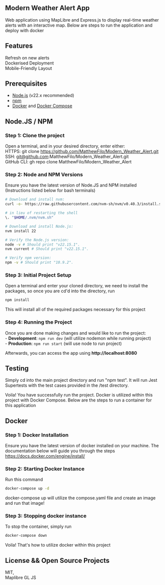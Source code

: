 ## Modern Weather Alert App

Web application using MapLibre and Express.js to display real-time weather alerts with an interactive map. 
Below are steps to run the application and deploy with docker

## Features
Refresh on new alerts  
Dockerised Deployment  
Mobile-Friendly Layout

## Prerequisites

- [Node.js](https://nodejs.org/) (v22.x recommended)
- [npm](https://www.npmjs.com/)
- [Docker](https://www.docker.com/) and [Docker Compose](https://docs.docker.com/compose/)

## Node.JS / NPM

### Step 1: Clone the project

Open a terminal, and in your desired directory, enter either:  
HTTPS: git clone https://github.com/MatthewFilo/Modern_Weather_Alert.git  
SSH: git@github.com:MatthewFilo/Modern_Weather_Alert.git  
GitHub CLI: gh repo clone MatthewFilo/Modern_Weather_Alert  

### Step 2: Node and NPM Versions
Ensure you have the latest version of Node.JS and NPM installed (Instructions listed below for bash terminals)
```bash
# Download and install nvm:
curl -o- https://raw.githubusercontent.com/nvm-sh/nvm/v0.40.3/install.sh | bash

# in lieu of restarting the shell
\. "$HOME/.nvm/nvm.sh"

# Download and install Node.js:
nvm install 22

# Verify the Node.js version:
node -v # Should print "v22.15.1".
nvm current # Should print "v22.15.1".

# Verify npm version:
npm -v # Should print "10.9.2".
```

### Step 3: Initial Project Setup
Open a terminal and enter your cloned directory, we need to install the packages, so once you are cd'd into the directory, run
```bash
npm install
```
This will install all of the required packages necessary for this project

### Step 4: Running the Project
Once you are done making changes and would like to run the project:  
    - **Development**: `npm run dev` (will utilize nodemon while running project)  
    - **Production**: `npm run start` (will use node to run project)

Afterwards, you can access the app using **http://localhost:8080**

## Testing

Simply cd into the main project directory and run "npm test". It will run Jest Supertests with the test cases provided in the /test directory.  


Voila! You have successfully run the project. Docker is utilized within this project with Docker Compose. Below are the steps to run a container for this application
## Docker

### Step 1: Docker Installation
Ensure you have the latest version of docker installed on your machine. The documentation below will guide you through the steps
https://docs.docker.com/engine/install/

### Step 2: Starting Docker Instance
Run this command
```bash 
docker-compose up -d 
```
docker-compose up will utilize the compose.yaml file and create an image and run that image!

### Step 3: Stopping docker instance
To stop the container, simply run
```bash
docker-compose down
```

Voila! That's how to utilize docker within this project

## License && Open Source Projects
MIT,  
Maplibre GL JS
